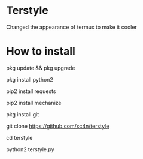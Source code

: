 # Terstyle
Changed the appearance of termux to make it cooler 

# How to install
pkg update && pkg upgrade

pkg install python2

pip2 install requests

pip2 install mechanize

pkg install git

git clone https://github.com/xc4n/terstyle

cd terstyle

python2 terstyle.py


